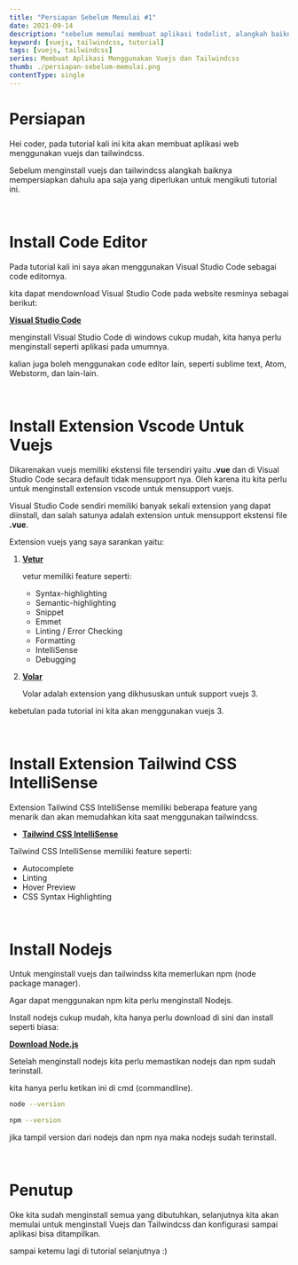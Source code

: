 ```yaml
---
title: "Persiapan Sebelum Memulai #1"
date: 2021-09-14
description: "sebelum memulai membuat aplikasi todolist, alangkah baiknya kita mempersiapkan terlebih dahulu semua yang diperlukan untuk membuat aplikasi todolist menggunakan vuejs dan tailwindcss"
keyword: [vuejs, tailwindcss, tutorial]
tags: [vuejs, tailwindcss]
series: Membuat Aplikasi Menggunakan Vuejs dan Tailwindcss
thumb: ./persiapan-sebelum-memulai.png
contentType: single
---
```


# Persiapan

Hei coder, pada tutorial kali ini kita akan membuat aplikasi web menggunakan vuejs dan tailwindcss.

Sebelum menginstall vuejs dan tailwindcss alangkah baiknya mempersiapkan dahulu apa saja yang diperlukan untuk mengikuti tutorial ini.

<br/>

# Install Code Editor

Pada tutorial kali ini saya akan menggunakan Visual Studio Code  sebagai code editornya.

kita dapat mendownload Visual Studio Code pada website resminya sebagai berikut:

[**Visual Studio Code**](https://code.visualstudio.com/download)

menginstall Visual Studio Code di windows cukup mudah, kita hanya perlu menginstall seperti aplikasi pada umumnya.

kalian juga boleh menggunakan code editor lain, seperti sublime text, Atom, Webstorm, dan lain-lain.

<br/>

# Install Extension Vscode Untuk Vuejs

Dikarenakan vuejs memiliki ekstensi file tersendiri yaitu **.vue** dan di Visual Studio Code secara default tidak mensupport nya. Oleh karena itu kita perlu untuk menginstall extension vscode untuk mensupport vuejs.

Visual Studio Code sendiri memiliki banyak sekali extension yang dapat diinstall, dan salah satunya adalah extension untuk mensupport ekstensi file **.vue**.

Extension vuejs yang saya sarankan yaitu:

1. [**Vetur**](https://marketplace.visualstudio.com/items?itemName=octref.vetur)

    vetur memiliki feature seperti:
    - Syntax-highlighting
    - Semantic-highlighting
    - Snippet
    - Emmet
    - Linting / Error Checking
    - Formatting
    - IntelliSense
    - Debugging

2. [**Volar**](https://marketplace.visualstudio.com/items?itemName=johnsoncodehk.volar)

    Volar adalah extension yang dikhususkan untuk support vuejs 3.

kebetulan pada tutorial ini kita akan menggunakan vuejs 3.

<br/>

# Install Extension Tailwind CSS IntelliSense

Extension Tailwind CSS IntelliSense memiliki beberapa feature yang menarik dan akan memudahkan kita saat menggunakan tailwindcss.

- [**Tailwind CSS IntelliSense**](https://marketplace.visualstudio.com/items?itemName=bradlc.vscode-tailwindcss)

Tailwind CSS IntelliSense memiliki feature seperti:
- Autocomplete
- Linting
- Hover Preview
- CSS Syntax Highlighting

<br/>

# Install Nodejs
Untuk menginstall vuejs dan tailwindss kita memerlukan npm (node package manager).

Agar dapat menggunakan npm kita perlu menginstall Nodejs.

Install nodejs cukup mudah, kita hanya perlu download di sini dan install seperti biasa:

[**Download Node.js**](https://nodejs.org/en/)

Setelah menginstall nodejs kita perlu memastikan nodejs dan npm sudah terinstall.

kita hanya perlu ketikan ini di cmd (commandline).

```bash
node --version
```

```bash
npm --version
```

jika tampil version dari nodejs dan npm nya maka nodejs sudah terinstall.

<br/>

# Penutup
Oke kita sudah menginstall semua yang dibutuhkan, selanjutnya kita akan memulai untuk menginstall Vuejs dan Tailwindcss dan konfigurasi sampai aplikasi bisa ditampilkan.

sampai ketemu lagi di tutorial selanjutnya :)

